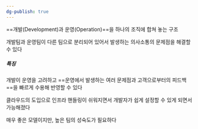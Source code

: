 ```yaml
---
dg-publish: true
---
```

==개발(Development)과 운영(Operation)==을 하나의 조직에 합쳐 놓는 구조

개발팀과 운영팀이 다른 팀으로 분리되어 있어서 발생하는 의사소통의 문제점을 해결할 수 있다

##### 특징
개발이 운영을 고려하고 ==운영에서 발생하는 여러 문제점과 고객으로부터의 피드백==을 빠르게 수용해 반영할 수 있다

클라우드의 도입으로 인프라 핸들링이 쉬워지면서 개발자가 쉽게 설정할 수 있게 되면서 가능해졌다

매우 좋은 모델이지만, 높은 팀의 성숙도가 필요하다